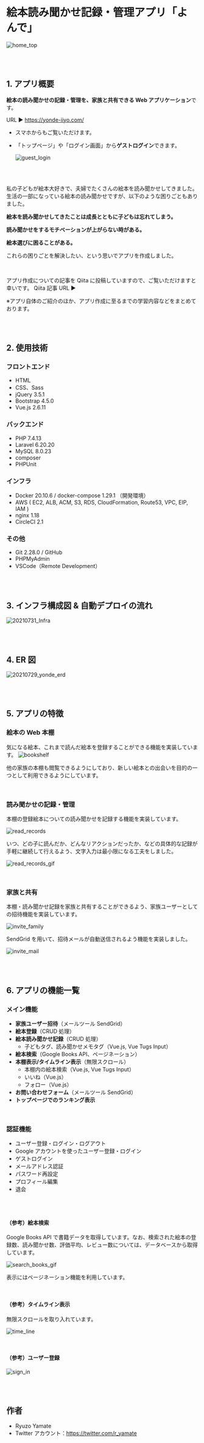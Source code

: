 # 絵本読み聞かせ記録・管理アプリ「よんで」

![home_top](https://user-images.githubusercontent.com/57904570/128121282-59478da6-d32b-449b-8389-c1f4c991eafa.png)

<br>
<br>

## 1. アプリ概要

**絵本の読み聞かせの記録・管理を、家族と共有できる Web アプリケーション**です。

URL ▶︎ https://yonde-iiyo.com/

-   スマホからもご覧いただけます。
-   「トップページ」や「ログイン画面」から**ゲストログイン**できます。

    ![guest_login](https://user-images.githubusercontent.com/57904570/128120894-8cb3de67-6f5e-4175-965e-0222509c0f32.png)

<br>
<br>

私の子どもが絵本大好きで、夫婦でたくさんの絵本を読み聞かせしてきました。生活の一部になっている絵本の読み聞かせですが、以下のような困りごともありました。

**絵本を読み聞かせしてきたことは成長とともに子どもは忘れてしまう。**

**読み聞かせをするモチベーションが上がらない時がある。**

**絵本選びに困ることがある。**

これらの困りごとを解決したい、という思いでアプリを作成しました。

<br>

アプリ作成についての記事を Qiita に投稿していますので、ご覧いただけますと幸いです。
Qiita 記事 URL ▶︎

※アプリ自体のご紹介のほか、アプリ作成に至るまでの学習内容などをまとめております。

<br>
<br>

## 2. 使用技術

### フロントエンド

-   HTML
-   CSS、Sass
-   jQuery 3.5.1
-   Bootstrap 4.5.0
-   Vue.js 2.6.11

### バックエンド

-   PHP 7.4.13
-   Laravel 6.20.20
-   MySQL 8.0.23
-   composer
-   PHPUnit

### インフラ

-   Docker 20.10.6 / docker-compose 1.29.1 （開発環境）
-   AWS ( EC2, ALB, ACM, S3, RDS, CloudFormation, Route53, VPC, EIP, IAM )
-   nginx 1.18
-   CircleCI 2.1

### その他

-   Git 2.28.0 / GitHub
-   PHPMyAdmin
-   VSCode（Remote Development）

<br>
<br>

## 3. インフラ構成図 & 自動デプロイの流れ

![20210731_Infra](https://user-images.githubusercontent.com/57904570/128120512-4821e512-0118-46e8-8e6c-fccc00988238.png)

<br>
<br>

## 4. ER 図

![20210729_yonde_erd](https://user-images.githubusercontent.com/57904570/128120475-584212de-37a2-4401-8743-adb138d495bb.png)

<br>
<br>

## 5. アプリの特徴

### 絵本の Web 本棚

気になる絵本、これまで読んだ絵本を登録することができる機能を実装しています。
![bookshelf](https://user-images.githubusercontent.com/57904570/128121541-21e599bb-ed7d-461c-8b96-494ade0cc3ec.png)

他の家族の本棚も閲覧できるようにしており、新しい絵本との出会いを目的の一つとして利用できるようにしています。

<br>

### 読み聞かせの記録・管理

本棚の登録絵本についての読み聞かせを記録する機能を実装しています。

![read_records](https://user-images.githubusercontent.com/57904570/128121890-a32849f1-aa5a-4be2-ae63-83bc9d7c1b73.png)

いつ、どの子に読んだか、どんなリアクションだったか、などの具体的な記録が手軽に継続して行えるよう、文字入力は最小限になる工夫をしました。

![read_records_gif](https://user-images.githubusercontent.com/57904570/128122005-fb277897-f2cf-494a-b64a-d87c73cb358e.gif)

<br>

### 家族と共有

本棚・読み聞かせ記録を家族と共有することができるよう、家族ユーザーとしての招待機能を実装しています。

![invite_family](https://user-images.githubusercontent.com/57904570/128122122-badffaeb-decf-4905-a5de-98f6dc94cc97.png)

SendGrid を用いて、招待メールが自動送信されるよう機能を実装しました。

![invite_mail](https://user-images.githubusercontent.com/57904570/128122228-66c7adf2-9de3-42e7-9a8c-3cd51a8abc73.png)

<br>
<br>

## 6. アプリの機能一覧

### メイン機能

-   **家族ユーザー招待**（メールツール SendGrid）
-   **絵本登録**（CRUD 処理）
-   **絵本読み聞かせ記録**（CRUD 処理）
    -   子どもタグ、読み聞かせメモタグ（Vue.js, Vue Tugs Input）
-   **絵本検索**（Google Books API、ページネーション）
-   **本棚表示/タイムライン表示**（無限スクロール）
    -   本棚内の絵本検索（Vue.js, Vue Tugs Input）
    -   いいね（Vue.js）
    -   フォロー（Vue.js）
-   **お問い合わせフォーム**（メールツール SendGrid）
-   **トップページでのランキング表示**

<br>

### 認証機能

-   ユーザー登録・ログイン・ログアウト
-   Google アカウントを使ったユーザー登録・ログイン
-   ゲストログイン
-   メールアドレス認証
-   パスワード再設定
-   プロフィール編集
-   退会

<br>
<br>

#### （参考）絵本検索

Google Books API で書籍データを取得しています。なお、検索された絵本の登録数、読み聞かせ数、評価平均、レビュー数については、データベースから取得しています。

![search_books_gif](https://user-images.githubusercontent.com/57904570/128122508-ad88e8ca-a0c3-43f3-9a72-0a2994181ab0.gif)

表示にはページネーション機能を利用しています。

<br>

#### （参考）タイムライン表示

無限スクロールを取り入れています。

![time_line](https://user-images.githubusercontent.com/57904570/128122798-25b21687-4ab1-4f65-8849-8a6719e33e43.gif)

<br>

#### （参考）ユーザー登録

![sign_in](https://user-images.githubusercontent.com/57904570/128122868-b62b7eca-aa6b-443d-9312-2a11b3f2e1bc.png)

<br>
<br>

## 作者

-   Ryuzo Yamate
-   Twitter アカウント：https://twitter.com/r_yamate
